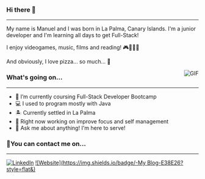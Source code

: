 ### Hi there 👋

---

My name is Manuel and I was born in La Palma, Canary Islands. I'm a junior developer and I'm learning all days to get Full-Stack! 

I enjoy videogames, music, films and reading! :video_game::musical_note::movie_camera::book:

And obviously, I love pizza... so much... :pizza:

<img align="right" alt="GIF" src="https://i.pinimg.com/originals/b9/01/80/b901800f5583ba62d542abd802a9606e.gif" style="max-width: 50px;"/>

### What's going on...

---

- 🌱 I’m currently coursing Full-Stack Developer Bootcamp
- :computer: I used to program mostly with Java
- :desert_island: Currently settled in La Palma
- :key: Right now working on improve focus and self management
- 💬 Ask me about anything! I'm here to serve! 



### :email:You can contact me on...

---

[![LinkedIn](https://img.shields.io/badge/-Manuel%20Pérez%20Regalado-0077B5?style=flat&amp;logo=Linkedin&amp;logoColor=white)](https://www.linkedin.com/in/manuel-perez-regalado/)
[![Website](https://img.shields.io/badge/-My Blog-E38E26?style=flat&amp;)](https://pandacore.hashnode.dev/)

